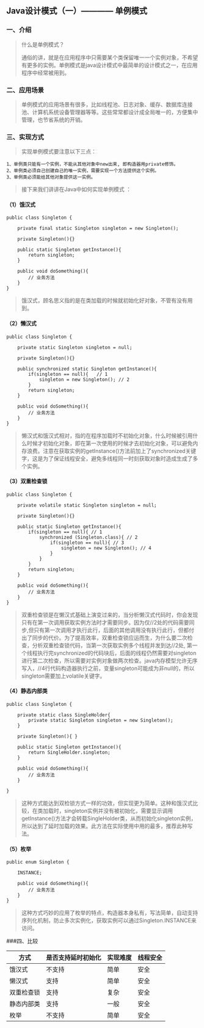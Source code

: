 ## Java设计模式（一）———— 单例模式

### 一、介绍

>什么是单例模式？
>
>通俗的讲，就是在应用程序中只需要某个类保留唯一一个实例对象，不希望有更多的实例。单例模式是java设计模式中最简单的设计模式之一，在应用程序中经常被用到。

### 二、应用场景

>单例模式的应用场景有很多，比如线程池、日志对象、缓存、数据库连接池、计算机系统设备管理器等等。这些常常都设计成全局唯一的，方便集中管理，也节省系统的开销。

### 三、实现方式

>实现单例模式要注意以下三点：

	1、单例类只能有一个实例，不能从其他对象中new出来, 即构造器用private修饰。
	2、单例类必须自己创建自己的唯一实例，需要实现一个方法提供这个实例。
	3、单例类必须能给其他对象提供这一实例。

>接下来我们讲讲在Java中如何实现单例模式  ：

#### （1）饿汉式


	public class Singleton {
	
	    private final static Singleton singleton = new Singleton();
	
	    private Singleton(){}
	
	    public static Singleton getInstance(){
	        return singleton;
	    }

	    public void doSomething(){
			// 业务方法	        
	    }
	}
>饿汉式，顾名思义指的是在类加载的时候就初始化好对象，不管有没有用到。

#### （2）懒汉式

	public class Singleton {
	
	    private static Singleton singleton = null;
	
	    private Singleton(){}
	
	    public synchronized static Singleton getInstance(){
	        if(singleton == null){   // 1
	            singleton = new Singleton(); // 2
	        }
	        return singleton;
	    }

	    public void doSomething(){
			// 业务方法	        
	    }
	}
>懒汉式和饿汉式相对，指的在程序加载时不初始化对象，什么时候被引用什么时候才初始化对象，即在第一次使用的时候才去初始化对象，可以避免内存浪费。注意在获取实例的getInstance()方法前加上了synchronized关键字，这是为了保证线程安全，避免多线程同一时刻获取对象时造成生成了多个实例。

#### （3）双重检查锁

	public class Singleton {
	
	    private volatile static Singleton singleton = null;
	
	    private Singleton(){}
	
	    public static Singleton getInstance(){
	        if(singleton == null){ // 1
	            synchronized (Singleton.class){ // 2
	                if(singleton == null){ // 3
	                    singleton = new Singleton(); // 4
	                }
	            }
	        }
	        return singleton;
	    }

	    public void doSomething(){
			// 业务方法	        
	    }
	}
>双重检查锁是在懒汉式基础上演变过来的，当分析懒汉式代码时，你会发现只有在第一次调用获取实例方法时才需要同步。因为仅//2处的代码需要同步,但只有第一次调用才执行此行，后面的其他调用没有执行此行，但都付出了同步的代价。为了提高效率，双重检查锁应运而生，为什么要二次检查，分析双重检查锁代码，当第一次获取实例多个线程并发到达//2处, 第一个线程执行完synchronized的代码块后，后面的线程仍然需要对singleton 进行第二次检查，所以需要对实例对象做两次检查。java内存模型允许无序写入，//4行代码构造器执行之前，变量singleton可能成为非null的，所以singleton需要加上volatile关键字。

#### （4）静态内部类

	public class Singleton {
	
	    private static class SingleHolder{
	        private static Singleton singleton = new Singleton();
	    }
	
	    private Singleton(){ }
	
	    public static Singleton getInstance(){
	        return SingleHolder.singleton;
	    }

	    public void doSomething(){
			// 业务方法	        
	    }
	
	}
>这种方式能达到双检锁方式一样的功效，但实现更为简单。这种和饿汉式比较，在类加载时，singleton实例并没有被初始化，需要显示调用getInstance()方法才会转载SingleHolder类，从而初始化singleton实例，所以达到了延时加载的效果。此方法在实际使用中用的最多，推荐此种写法。

#### （5）枚举

	public enum Singleton {
	
	    INSTANCE;
	
	    public void doSomething(){
	        // 业务方法	        
	    }
	}
>这种方式巧妙的应用了枚举的特点，构造器本身私有，写法简单，自动支持序列化机制，防止多次实例化，获取实例可以通过Singleton.INSTANCE来访问。


###四、比较

|方式|是否支持延时初始化|实现难度|线程安全|
|--|--|--|--|
|饿汉式|不支持|简单|安全|
|懒汉式|支持|简单|安全|
|双重检查锁|支持|复杂|安全|
|静态内部类|支持|一般|安全|
|枚举|不支持|简单|安全|